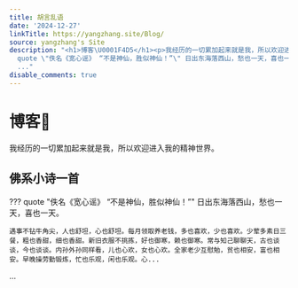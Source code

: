 ```yaml
---
title: 胡言乱语
date: '2024-12-27'
linkTitle: https://yangzhang.site/Blog/
source: yangzhang's Site
description: "<h1>博客\U0001F4D5</h1><p>我经历的一切累加起来就是我，所以欢迎进入我的精神世界。</p><h2>佛系小诗一首</h2><p>???
  quote \"佚名《宽心谣》 “不是神仙，胜似神仙！”\" 日出东海落西山，愁也一天，喜也一天。</p><pre><code>遇事不钻牛角尖，人也舒坦，心也舒坦。每月领取养老钱，多也喜欢，少也喜欢。少荤多素日三餐，粗也香甜，细也香甜。新旧衣服不挑拣，好也御寒，赖也御寒。常与知己聊聊天，古也谈谈，今也谈谈。内孙外孙同样看，儿也心欢，女也心欢。全家老少互慰勉，贫也相安，富也相安。早晚操劳勤锻炼，忙也乐观，闲也乐观。心...</code></pre>
  ..."
disable_comments: true
---
```

<h1>博客📕</h1><p>我经历的一切累加起来就是我，所以欢迎进入我的精神世界。</p><h2>佛系小诗一首</h2><p>??? quote "佚名《宽心谣》 “不是神仙，胜似神仙！”" 日出东海落西山，愁也一天，喜也一天。</p><pre><code>遇事不钻牛角尖，人也舒坦，心也舒坦。每月领取养老钱，多也喜欢，少也喜欢。少荤多素日三餐，粗也香甜，细也香甜。新旧衣服不挑拣，好也御寒，赖也御寒。常与知己聊聊天，古也谈谈，今也谈谈。内孙外孙同样看，儿也心欢，女也心欢。全家老少互慰勉，贫也相安，富也相安。早晚操劳勤锻炼，忙也乐观，闲也乐观。心...</code></pre> ...